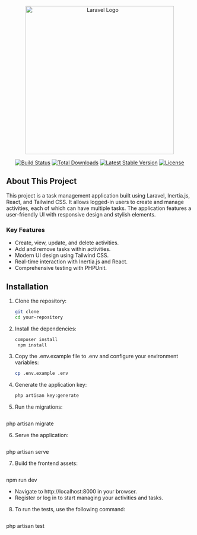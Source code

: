 <p align="center"><a href="https://laravel.com" target="_blank"><img src="https://raw.githubusercontent.com/laravel/art/master/logo-lockup/5%20SVG/2%20CMYK/1%20Full%20Color/laravel-logolockup-cmyk-red.svg" width="400" alt="Laravel Logo"></a></p>

<p align="center">
<a href="https://github.com/laravel/framework/actions"><img src="https://github.com/laravel/framework/workflows/tests/badge.svg" alt="Build Status"></a>
<a href="https://packagist.org/packages/laravel/framework"><img src="https://img.shields.io/packagist/dt/laravel/framework" alt="Total Downloads"></a>
<a href="https://packagist.org/packages/laravel/framework"><img src="https://img.shields.io/packagist/v/laravel/framework" alt="Latest Stable Version"></a>
<a href="https://packagist.org/packages/laravel/framework"><img src="https://img.shields.io/packagist/l/laravel/framework" alt="License"></a>
</p>

## About This Project

This project is a task management application built using Laravel, Inertia.js, React, and Tailwind CSS. It allows logged-in users to create and manage activities, each of which can have multiple tasks. The application features a user-friendly UI with responsive design and stylish elements.

### Key Features
- Create, view, update, and delete activities.
- Add and remove tasks within activities.
- Modern UI design using Tailwind CSS.
- Real-time interaction with Inertia.js and React.
- Comprehensive testing with PHPUnit.

## Installation

1. Clone the repository:
   ```bash
   git clone
   cd your-repository

2. Install the dependencies:
   ```bash
   composer install
    npm install

3. Copy the .env.example file to .env and configure your environment variables:
   ```bash
   cp .env.example .env

4. Generate the application key:
   ```bash
   php artisan key:generate

5. Run the migrations:
   ```bash
  php artisan migrate

6. Serve the application:
   ```bash
 php artisan serve

7. Build the frontend assets:
   ```bash
 npm run dev


- Navigate to http://localhost:8000 in your browser.
- Register or log in to start managing your activities and tasks.


8. To run the tests, use the following command:
   ```bash
 php artisan test